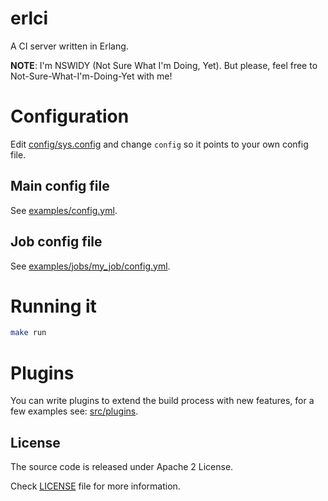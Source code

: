 erlci
=====

A CI server written in Erlang.

**NOTE**: I'm NSWIDY (Not Sure What I'm Doing, Yet). But please, feel free to
Not-Sure-What-I'm-Doing-Yet with me!

# Configuration
Edit [config/sys.config](https://github.com/marcelog/erlci/blob/master/config/sys.config) and
change `config` so it points to your own config file.

## Main config file
See [examples/config.yml](https://github.com/marcelog/erlci/blob/master/examples/config.yml).

## Job config file
See [examples/jobs/my_job/config.yml](https://github.com/marcelog/erlci/blob/master/examples/jobs/my_job/config.yml).

# Running it

```bash
make run
```

# Plugins
You can write plugins to extend the build process with new features, for a few
examples see: [src/plugins](https://github.com/marcelog/erlci/tree/master/apps/erlci/src/plugins).

## License
The source code is released under Apache 2 License.

Check [LICENSE](https://github.com/marcelog/erlci/blob/master/LICENSE) file for more information.
